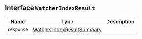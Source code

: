 ## Interface `WatcherIndexResult`

| Name | Type | Description |
| - | - | - |
| `response` | [WatcherIndexResultSummary](./WatcherIndexResultSummary.md) | &nbsp; |
